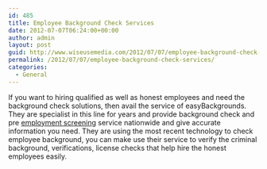 ```yaml
---
id: 485
title: Employee Background Check Services
date: 2012-07-07T06:24:00+00:00
author: admin
layout: post
guid: http://www.wiseusemedia.com/2012/07/07/employee-background-check-services/
permalink: /2012/07/07/employee-background-check-services/
categories:
  - General
---
```

If you want to hiring qualified as well as honest employees and need the background check solutions, then avail the service of easyBackgrounds. They are specialist in this line for years and provide background check and pre [employment screening](http://www.easybackgrounds.com/) service nationwide and give accurate information you need. They are using the most recent technology to check employee background, you can make use their service to verify the criminal background, verifications, license checks that help hire the honest employees easily.